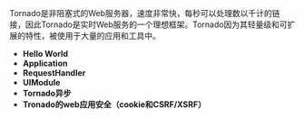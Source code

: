 Tornado是非阻塞式的Web服务器，速度非常快，每秒可以处理数以千计的链接，因此Tornado是实时Web服务的一个理想框架。Tornado因为其轻量级和可扩展的特性，被使用于大量的应用和工具中。

* **Hello World**
* **Application**
* **RequestHandler**
* **UIModule**
* **Tornado异步**
* **Tronado的web应用安全（cookie和CSRF/XSRF）**



